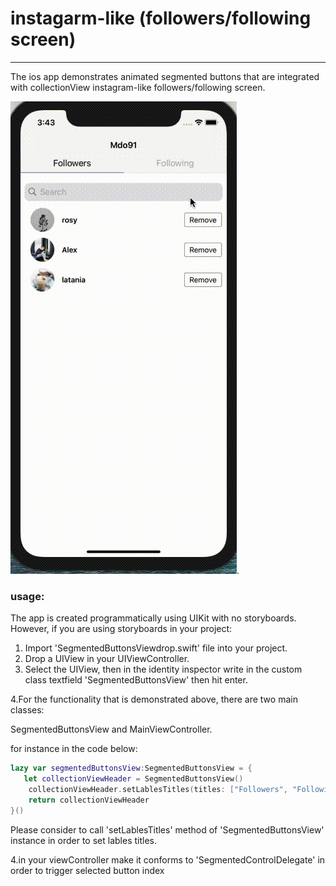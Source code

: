 # instagarm-like (followers/following screen)
---------------------------------------------
The ios app demonstrates animated segmented buttons that are integrated with collectionView instagram-like followers/following screen.

![alt text](https://github.com/mdo91/instagarm-followers/blob/main/resources/insta.gif). 

### usage:

The app is created programmatically using UIKit with no storyboards. However, if you are using storyboards in your project:

1. Import 'SegmentedButtonsViewdrop.swift' file into your project.
2. Drop a UIView in your UIViewController.
3. Select the UIView, then in the identity inspector write in the custom class textfield 'SegmentedButtonsView' then hit enter.

4.For the functionality that is demonstrated above, there are two main classes: 

  SegmentedButtonsView and MainViewController.

  for instance in the code below:

```swift
lazy var segmentedButtonsView:SegmentedButtonsView = {
   let collectionViewHeader = SegmentedButtonsView()
    collectionViewHeader.setLablesTitles(titles: ["Followers", "Following"])
    return collectionViewHeader
}()
```
   Please consider to call 'setLablesTitles' method of 'SegmentedButtonsView' instance in order to set lables titles.

4.in your viewController make it conforms to 'SegmentedControlDelegate' in order to trigger selected button index


